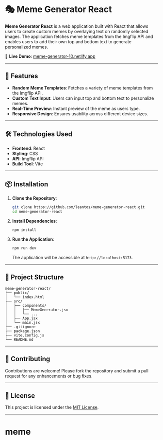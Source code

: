 # 🎭 Meme Generator React

**Meme Generator React** is a web application built with React that allows users to create custom memes by overlaying text on randomly selected images. The application fetches meme templates from the Imgflip API and enables users to add their own top and bottom text to generate personalized memes.

🔗 **Live Demo**: [meme-generator-10.netlify.app](https://meme-generator-10.netlify.app)

---

## 🚀 Features

* **Random Meme Templates**: Fetches a variety of meme templates from the Imgflip API.
* **Custom Text Input**: Users can input top and bottom text to personalize memes.
* **Real-Time Preview**: Instant preview of the meme as users type.
* **Responsive Design**: Ensures usability across different device sizes.

---

## 🛠️ Technologies Used

* **Frontend**: React
* **Styling**: CSS
* **API**: Imgflip API
* **Build Tool**: Vite

---

## 📦 Installation

1. **Clone the Repository**:

   ```bash
   git clone https://github.com/leantos/meme-generator-react.git
   cd meme-generator-react
   ```

2. **Install Dependencies**:

   ```bash
   npm install
   ```

3. **Run the Application**:

   ```bash
   npm run dev
   ```

   The application will be accessible at `http://localhost:5173`.

---

## 📁 Project Structure

```
meme-generator-react/
├── public/
│   └── index.html
├── src/
│   ├── components/
│   │   ├── MemeGenerator.jsx
│   │   └── ...
│   ├── App.jsx
│   └── main.jsx
├── .gitignore
├── package.json
├── vite.config.js
└── README.md
```

---

## 🤝 Contributing

Contributions are welcome! Please fork the repository and submit a pull request for any enhancements or bug fixes.

---

## 📄 License

This project is licensed under the [MIT License](LICENSE).

---
# meme
